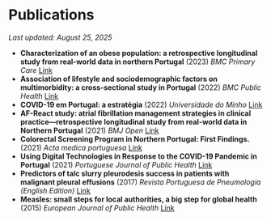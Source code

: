 # Publications

*Last updated: August 25, 2025*

- **Characterization of an obese population: a retrospective longitudinal study from real-world data in northern Portugal** (2023) *BMC Primary Care* [Link](https://doi.org/10.1186/s12875-023-02023-7)
- **Association of lifestyle and sociodemographic factors on multimorbidity: a cross-sectional study in Portugal** (2022) *BMC Public Health* [Link](https://doi.org/10.1186/s12889-022-14640-5)
- **COVID-19 em Portugal: a estratégia** (2022) *Universidade do Minho* [Link](https://doi.org/10.21814/uminho.ed.71)
- **AF-React study: atrial fibrillation management strategies in clinical practice—retrospective longitudinal study from real-world data in Northern Portugal** (2021) *BMJ Open* [Link](https://doi.org/10.1136/bmjopen-2020-040404)
- **Colorectal Screening Program in Northern Portugal: First Findings.** (2021) *Acta medica portuguesa* [Link](https://doi.org/10.20344/amp.15904)
- **Using Digital Technologies in Response to the COVID-19 Pandemic in Portugal** (2021) *Portuguese Journal of Public Health* [Link](https://doi.org/10.1159/000521015)
- **Predictors of talc slurry pleurodesis success in patients with malignant pleural effusions** (2017) *Revista Portuguesa de Pneumologia (English Edition)* [Link](https://doi.org/10.1016/j.rppnen.2017.01.008)
- **Measles: small steps for local authorities, a big step for global health** (2015) *European Journal of Public Health* [Link](https://doi.org/10.1093/eurpub/ckv176.014)
